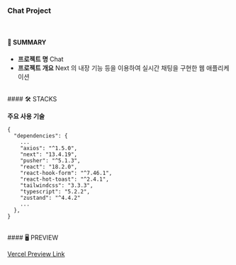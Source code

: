 ### Chat Project

<br/>

#### 📌 SUMMARY

- **프로젝트 명** Chat
- **프로젝트 개요** Next 의 내장 기능 등을 이용하여 실시간 채팅을 구현한 웹 애플리케이션

<br/>
#### 🛠 STACKS

**주요 사용 기술**

```
{
  "dependencies": {
    ...
    "axios": "^1.5.0",
    "next": "13.4.19",
    "pusher": "^5.1.3",
    "react": "18.2.0",
    "react-hook-form": "^7.46.1",
    "react-hot-toast": "^2.4.1",
    "tailwindcss": "3.3.3",
    "typescript": "5.2.2",
    "zustand": "^4.4.2"
    ...
  },
}
```

<br />
#### 🖥 PREVIEW

<a href="https://chat-seven-red.vercel.app/" target="_blank">Vercel Preview Link </a>
